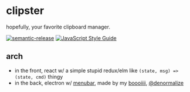 # clipster

hopefully, your favorite clipboard manager.

[![semantic-release](https://img.shields.io/badge/%20%20%F0%9F%93%A6%F0%9F%9A%80-semantic--release-e10079.svg)](https://github.com/semantic-release/semantic-release) [![JavaScript Style Guide](https://img.shields.io/badge/code_style-standard-brightgreen.svg)](https://standardjs.com)

## arch

- in the front, react w/ a simple stupid redux/elm like `(state, msg) => (state, cmd)` thingy
- in the back, electron w/ [menubar](https://github.com/maxogden/menubar), made by my [boooiiii](https://www.youtube.com/watch?v=hBFN6nDs_A4&feature=youtu.be&t=25s), [@denormalize](https://twitter.com/denormalize)
